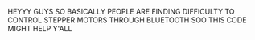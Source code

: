 HEYYY GUYS SO BASICALLY PEOPLE ARE FINDING DIFFICULTY TO CONTROL STEPPER MOTORS THROUGH BLUETOOTH SOO THIS CODE MIGHT HELP Y'ALL 
